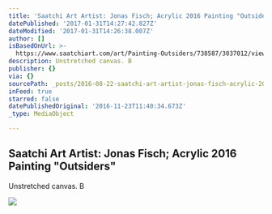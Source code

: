 ```yaml
---
title: 'Saatchi Art Artist: Jonas Fisch; Acrylic 2016 Painting "Outsiders"'
datePublished: '2017-01-31T14:27:42.827Z'
dateModified: '2017-01-31T14:26:38.007Z'
author: []
isBasedOnUrl: >-
  https://www.saatchiart.com/art/Painting-Outsiders/738587/3037012/view?utm_source=artists&utm_medium=email&utm_campaign=2005&c_aid=news&c_crid=sale11&c_xid=082116&utm_content=082116_news
description: Unstretched canvas. B
publisher: {}
via: {}
sourcePath: _posts/2016-08-22-saatchi-art-artist-jonas-fisch-acrylic-2016-painting-outs.md
inFeed: true
starred: false
datePublishedOriginal: '2016-11-23T11:40:34.673Z'
_type: MediaObject

---
```

<article style=""><h1>Saatchi Art Artist: Jonas Fisch; Acrylic 2016 Painting "Outsiders"</h1><p>Unstretched canvas. B</p><img src="http://saimg-a.akamaihd.net/saatchi/738587/art/3227757/2297644-PQERVGYL-7.jpg" /></article>